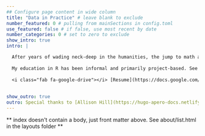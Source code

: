 ```yaml
---
## Configure page content in wide column
title: "Data in Practice" # leave blank to exclude
number_featured: 0 # pulling from mainSections in config.toml
use_featured: false # if false, use most recent by date
number_categories: 0 # set to zero to exclude
show_intro: true
intro: |

  After years of wading neck-deep in the humanities, the jump to math and statistics has been a fun (if messy) transition. Apart from a few credits in undergrad, I've had to take all my coursework online post-graduation: [Intro to Proofs](https://math.jhu.edu/~eriehl/301/), Calc I-II, Abstract Algebra, [Abstract Linear Algebra](https://netmath.illinois.edu/college/math-416), Calc III and Real Analysis (both ongoing). Some of this I managed to complete while full-time at SAMS, but I decided to leave in order to dedicate more time to my studies.
  
  My education in R has been informal and primarily project-based. See my projects page for samples of my work.
  
  <i class="fab fa-google-drive"></i> [Resume](https://docs.google.com/document/d/1paXTAQRp7WOfKOp1iSrQZKyWQttlF9jL/edit?usp=sharing&ouid=107908789910623442905&rtpof=true&sd=true) 
  
  
show_outro: true 
outro: Special thanks to [Allison Hill](https://hugo-apero-docs.netlify.app/start/) and [Silvia Canelón](https://www.silviacanelon.com/) for inspiring this site.
---
```


** index doesn't contain a body, just front matter above.
See about/list.html in the layouts folder **